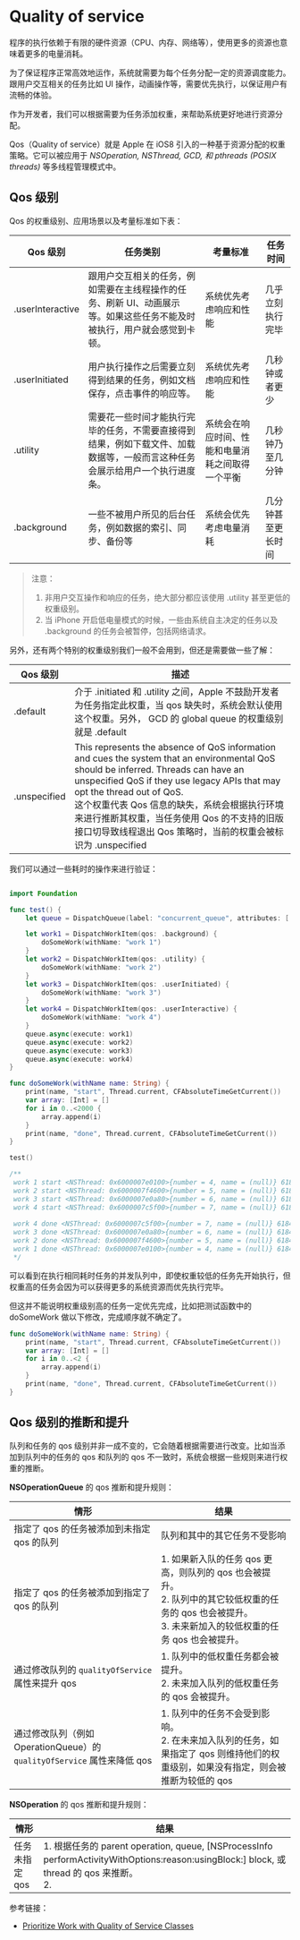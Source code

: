 # Quality of service

程序的执行依赖于有限的硬件资源（CPU、内存、网络等），使用更多的资源也意味着更多的电量消耗。

为了保证程序正常高效地运作，系统就需要为每个任务分配一定的资源调度能力。跟用户交互相关的任务比如 UI 操作，动画操作等，需要优先执行，以保证用户有流畅的体验。

作为开发者，我们可以根据需要为任务添加权重，来帮助系统更好地进行资源分配。

Qos（Quality of service）就是 Apple 在 iOS8 引入的一种基于资源分配的权重策略。它可以被应用于 *NSOperation, NSThread, GCD, 和 pthreads (POSIX threads)* 等多线程管理模式中。

## Qos 级别

Qos 的权重级别、应用场景以及考量标准如下表：

| Qos 级别 | 任务类别 | 考量标准 | 任务时间 |
| --- | --- | --- | --- |
| .userInteractive | 跟用户交互相关的任务，例如需要在主线程操作的任务、刷新 UI、动画展示等。如果这些任务不能及时被执行，用户就会感觉到卡顿。|  系统优先考虑响应和性能 | 几乎立刻执行完毕 |
| .userInitiated | 用户执行操作之后需要立刻得到结果的任务，例如文档保存，点击事件的响应等。| 系统优先考虑响应和性能 | 几秒钟或者更少 |
| .utility | 需要花一些时间才能执行完毕的任务，不需要直接得到结果，例如下载文件、加载数据等，一般而言这种任务会展示给用户一个执行进度条。| 系统会在响应时间、性能和电量消耗之间取得一个平衡 | 几秒钟乃至几分钟 |
| .background | 一些不被用户所见的后台任务，例如数据的索引、同步、备份等 | 系统会优先考虑电量消耗 | 几分钟甚至更长时间 |

> 注意：
> 
> 1. 非用户交互操作和响应的任务，绝大部分都应该使用 .utility 甚至更低的权重级别。
> 2. 当 iPhone 开启低电量模式的时候，一些由系统自主决定的任务以及 .background 的任务会被暂停，包括网络请求。

另外，还有两个特别的权重级别我们一般不会用到，但还是需要做一些了解：

| Qos 级别 | 描述 |
| --- | --- |
| .default | 介于 .initiated 和 .utility 之间，Apple 不鼓励开发者为任务指定此权重，当 qos 缺失时，系统会默认使用这个权重。另外， GCD 的 global queue 的权重级别就是 .default |
| .unspecified | This represents the absence of QoS information and cues the system that an environmental QoS should be inferred. Threads can have an unspecified QoS if they use legacy APIs that may opt the thread out of QoS. <br/>这个权重代表 Qos 信息的缺失，系统会根据执行环境来进行推断其权重，当任务使用 Qos 的不支持的旧版接口切导致线程退出 Qos 策略时，当前的权重会被标识为 .unspecified |

我们可以通过一些耗时的操作来进行验证：

```swift

import Foundation

func test() {
    let queue = DispatchQueue(label: "concurrent_queue", attributes: [.concurrent])

    let work1 = DispatchWorkItem(qos: .background) {
        doSomeWork(withName: "work 1")
    }
    let work2 = DispatchWorkItem(qos: .utility) {
        doSomeWork(withName: "work 2")
    }
    let work3 = DispatchWorkItem(qos: .userInitiated) {
        doSomeWork(withName: "work 3")
    }
    let work4 = DispatchWorkItem(qos: .userInteractive) {
        doSomeWork(withName: "work 4")
    }
    queue.async(execute: work1)
    queue.async(execute: work2)
    queue.async(execute: work3)
    queue.async(execute: work4)
}

func doSomeWork(withName name: String) {
    print(name, "start", Thread.current, CFAbsoluteTimeGetCurrent())
    var array: [Int] = []
    for i in 0..<2000 {
        array.append(i)
    }
    print(name, "done", Thread.current, CFAbsoluteTimeGetCurrent())
}

test()

/**
 work 1 start <NSThread: 0x6000007e0100>{number = 4, name = (null)} 618469487.961388
 work 2 start <NSThread: 0x6000007f4600>{number = 5, name = (null)} 618469487.96142
 work 3 start <NSThread: 0x6000007e0a80>{number = 6, name = (null)} 618469487.961492
 work 4 start <NSThread: 0x6000007c5f00>{number = 7, name = (null)} 618469487.96153
 
 work 4 done <NSThread: 0x6000007c5f00>{number = 7, name = (null)} 618469489.726575
 work 3 done <NSThread: 0x6000007e0a80>{number = 6, name = (null)} 618469489.911544
 work 2 done <NSThread: 0x6000007f4600>{number = 5, name = (null)} 618469490.061548
 work 1 done <NSThread: 0x6000007e0100>{number = 4, name = (null)} 618469490.262329
 */
```

可以看到在执行相同耗时任务的并发队列中，即使权重较低的任务先开始执行，但权重高的任务会因为可以获得更多的系统资源而优先执行完毕。

但这并不能说明权重级别高的任务一定优先完成，比如把测试函数中的 doSomeWork 做以下修改，完成顺序就不确定了。

```swift
func doSomeWork(withName name: String) {
    print(name, "start", Thread.current, CFAbsoluteTimeGetCurrent())
    var array: [Int] = []
    for i in 0..<2 {
        array.append(i)
    }
    print(name, "done", Thread.current, CFAbsoluteTimeGetCurrent())
}
```

## Qos 级别的推断和提升

队列和任务的 qos 级别并非一成不变的，它会随着根据需要进行改变。比如当添加到队列中的任务的 qos 和队列的 qos 不一致时，系统会根据一些规则来进行权重的推断。

**NSOperationQueue**  的 qos 推断和提升规则：

| 情形 | 结果 |
| --- | --- |
| 指定了 qos 的任务被添加到未指定 qos 的队列 | 队列和其中的其它任务不受影响 |
| 指定了 qos 的任务被添加到指定了 qos 的队列 | 1. 如果新入队的任务 qos 更高，则队列的 qos 也会被提升。<br/> 2. 队列中的其它较低权重的任务的 qos 也会被提升。<br/> 3. 未来新加入的较低权重的任务 qos 也会被提升。|
| 通过修改队列的 `qualityOfService` 属性来提升 qos | 1. 队列中的低权重任务都会被提升。<br/> 2. 未来加入队列的低权重任务的 qos 会被提升。|
| 通过修改队列（例如 OperationQueue）的 `qualityOfService` 属性来降低 qos | 1. 队列中的任务不会受到影响。<br/> 2. 在未来加入队列的任务，如果指定了 qos 则维持他们的权重级别，如果没有指定，则会被推断为较低的 qos |

**NSOperation** 的 qos 推断和提升规则：

| 情形 | 结果 |
| --- | --- |
| 任务未指定 qos | 1. 根据任务的 parent operation, queue, [NSProcessInfo performActivityWithOptions:reason:usingBlock:] block, 或 thread 的 qos 来推断。<br/> 2. 




参考链接：

- [Prioritize Work with Quality of Service Classes
](https://developer.apple.com/library/archive/documentation/Performance/Conceptual/EnergyGuide-iOS/PrioritizeWorkWithQoS.html#//apple_ref/doc/uid/TP40015243-CH39-SW1)





